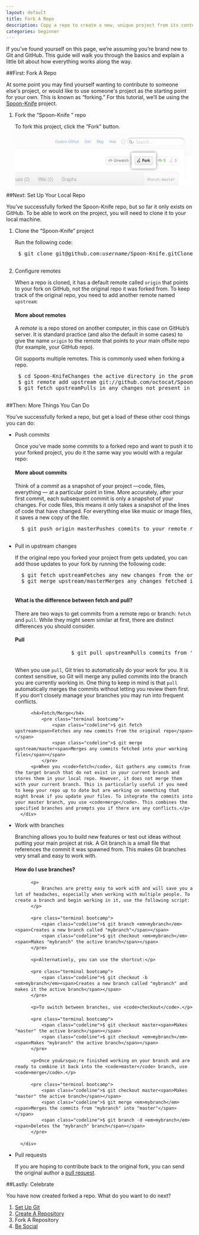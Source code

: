 ```yaml
---
layout: default
title: Fork A Repo
description: Copy a repo to create a new, unique project from its contents.
categories: beginner
---
```


<span class="intro">If you&rsquo;ve found yourself on this page, we&rsquo;re assuming you&rsquo;re brand new to Git and GitHub. This guide will walk you through the basics and explain a little bit about how everything works along the way.</span>

##<span class="step">First:</span> Fork A Repo

At some point you may find yourself wanting to contribute to someone else's project, or would like to use someone's project as the starting point for your own. This is known as &ldquo;forking.&rdquo; For this tutorial, we&rsquo;ll be using the <a href="https://github.com/octocat/Spoon-Knife" target="_blank">Spoon-Knife</a> project.

1. <span class="step-title">Fork the &ldquo;Spoon-Knife &rdquo; repo</span>

	To fork this project, click the &ldquo;Fork&rdquo; button.

	<img src="/images/bootcamp/bootcamp_3_fork.jpg" width="558" height="137" alt="Click &ldquo;Fork"  />

##Next: Set Up Your Local Repo

You&rsquo;ve successfully forked the Spoon-Knife repo, but so far it only exists on GitHub. To be able to work on the project, you will need to clone it to your local machine.

1. <span class="step-title">Clone the &ldquo;Spoon-Knife&rdquo; project</span>

	Run the following code:

	<pre class="terminal bootcamp">
	<span class="codeline">$ git clone git@github.com:<em>username</em>/Spoon-Knife.git<span>Clones your copy of the repo into the current directory in terminal</span></span>
	</pre>

2. <span class="step-title">Configure remotes</span>

	When a repo is cloned, it has a default remote called `origin` that points to your fork on GitHub, not the original repo it was forked from. To keep track of the original repo, you need to add another remote named `upstream`:

	<div class="more-info">
		<h4 class="compressed">More about remotes</h4>
		<div class="more-content">
			<p>
				A <em>remote</em> is a repo stored on another computer, in this case on GitHub&rsquo;s server. It is standard practice (and also the default in some cases) to give the name <code>origin</code> to the remote that points to your main offsite repo (for example, your GitHub repo).
			</p>
			<p>
				Git supports multiple remotes. This is commonly used when forking a repo.
			</p>
		</div>
	</div>

	<pre class="terminal bootcamp">
	<span class="codeline">$ cd Spoon-Knife<span>Changes the active directory in the prompt to the newly cloned "Spoon-Knife" directory</span></span>
	<span class="codeline">$ git remote add upstream git://github.com/octocat/Spoon-Knife.git<span>Assigns the original repo to a remote called "upstream"</span></span>
	<span class="codeline">$ git fetch upstream<span>Pulls in any changes not present in your local repository, but doesn't modify your working files</span></span>
	</pre>

##<span class="step">Then:</span> More Things You Can Do

You&rsquo;ve successfully forked a repo, but get a load of these other cool things you can do:

- <span class="step-title">Push commits</span>

	Once you&rsquo;ve made some commits to a forked repo and want to push it to your forked project, you do it the same way you would with a regular repo:

	<div class="more-info">
		<h4 class="compressed">More about commits</h4>
		<div class="more-content">
			<p>
				Think of a <em>commit</em> as a snapshot of your project &mdash;code, files, everything &mdash; at a particular point in time. More accurately, after your first commit, each subsequent commit is only a snapshot of your changes. For code files, this means it only takes a snapshot of the lines of code that have changed. For everything else like music or image files, it saves a new copy of the file.
			</p>
		</div>
	</div>

	<pre class="terminal bootcamp">
	<span class="codeline">$ git push origin master<span>Pushes commits to your remote repo stored on GitHub</span></span>
	</pre>

- <span class="step-title">Pull in upstream changes</span>

	If the original repo you forked your project from gets updated, you can add those updates to your fork by running the following code:

	<pre class="terminal bootcamp">
	<span class="codeline">$ git fetch upstream<span>Fetches any new changes from the original repo</span></span>
	<span class="codeline">$ git merge upstream/master<span>Merges any changes fetched into your working files</span></span>
	</pre>

	<div class="more-info">
		<h4 class="compressed">What is the difference between fetch and pull?</h4>
		<div class="more-content">
			<p>
				There are two ways to get commits from a remote repo or branch: <code>fetch</code> and <code>pull</code>. While they might seem similar at first, there are distinct differences you should consider.
			</p>
			<h4>Pull</h4>
				<pre class="terminal bootcamp">
					<span class="codeline">$ git pull upstream<span>Pulls commits from 'upstream' and adds them to the local repo</span></span>
				</pre>
			<p>When you use <code>pull</code>, Git tries to automatically do your work for you. It is context sensitive, so Git will merge any pulled commits into the branch you are currently working in. One thing to keep in mind is that <code>pull</code> automatically merges the commits without letting you review them first. If you don&rsquo;t closely manage your branches you may run into frequent conflicts.</p>

			<h4>Fetch/Merge</h4>
				<pre class="terminal bootcamp">
					<span class="codeline">$ git fetch upstream<span>Fetches any new commits from the original repo</span></span>
					<span class="codeline">$ git merge upstream/master<span>Merges any commits fetched into your working files</span></span>
				</pre>
			<p>When you <code>fetch</code>, Git gathers any commits from the target branch that do not exist in your current branch and stores them in your local repo. However, it does not merge them with your current branch. This is particularly useful if you need to keep your repo up to date but are working on something that might break if you update your files. To integrate the commits into your master branch, you use <code>merge</code>. This combines the specified branches and prompts you if there are any conflicts.</p>
		</div>
	</div>

- <span class="step-title">Work with branches</span>

	Branching allows you to build new features or test out ideas without putting your main project at risk. A Git branch is a small file that references the commit it was spawned from. This makes Git branches very small and easy to work with.

	<div class="more-info">
		<h4 class="compressed">How do I use branches?</h4>
		<div class="more-content">

			<p>
				Branches are pretty easy to work with and will save you a lot of headaches, especially when working with multiple people. To create a branch and begin working in it, use the following script:
			</p>

			<pre class="terminal bootcamp">
				<span class="codeline">$ git branch <em>mybranch</em><span>Creates a new branch called "mybranch"</span></span>
				<span class="codeline">$ git checkout <em>mybranch</em><span>Makes "mybranch" the active branch</span></span>
			</pre>

			<p>Alternatively, you can use the shortcut:</p>

			<pre class="terminal bootcamp">
				<span class="codeline">$ git checkout -b <em>mybranch</em><span>Creates a new branch called "mybranch" and makes it the active branch</span></span>
			</pre>

			<p>To switch between branches, use <code>checkout</code>.</p>

			<pre class="terminal bootcamp">
				<span class="codeline">$ git checkout master<span>Makes "master" the active branch</span></span>
				<span class="codeline">$ git checkout <em>mybranch</em><span>Makes "mybranch" the active branch</span></span>
			</pre>

			<p>Once you&rsquo;re finished working on your branch and are ready to combine it back into the <code>master</code> branch, use <code>merge</code>.</p>

			<pre class="terminal bootcamp">
				<span class="codeline">$ git checkout master<span>Makes "master" the active branch</span></span>
				<span class="codeline">$ git merge <em>mybranch</em><span>Merges the commits from "mybranch" into "master"</span></span>
				<span class="codeline">$ git branch -d <em>mybranch</em><span>Deletes the "mybranch" branch</span></span>
			</pre>

		</div>
	</div>


- <span class="step-title">Pull requests</span>

	If you are hoping to contribute back to the original fork, you can send the original author a [pull request](/pull-requests/).

##<span class="step">Lastly:</span> Celebrate

You have now created forked a repo. What do you want to do next?

<ol class="next-steps">
<li><a href="/set-up-git-redirect/">Set Up Git</a></li>
<li><a href="/create-a-repo/">Create A Repository</a></li>
<li>Fork A Repository</li>
<li><a href="/be-social/">Be Social</a></li>
</ol>